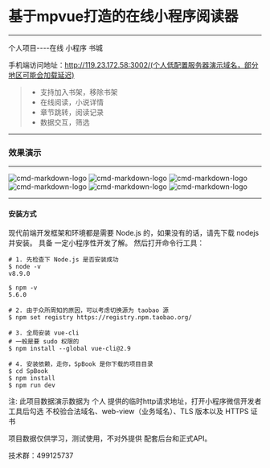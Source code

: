 <h1>基于mpvue打造的在线小程序阅读器</h1>

------

个人项目----在线 小程序 书城

手机端访问地址：http://119.23.172.58:3002/(个人低配置服务器演示域名，部分地区可能会加载延迟)

> * 支持加入书架，移除书架
> * 在线阅读，小说详情
> * 章节跳转，阅读记录
> * 数据交互，筛选

------

<h3>效果演示</h3>

------

![cmd-markdown-logo](http://qny.hzen.com/GIF6.gif) 
![cmd-markdown-logo](http://qny.hzen.com/GIF.gif)
![cmd-markdown-logo](http://qny.hzen.com/GIF2.gif)
![cmd-markdown-logo](http://qny.hzen.com/GIF3.gif)
![cmd-markdown-logo](http://qny.hzen.com/GIF4.gif)
![cmd-markdown-logo](http://qny.hzen.com/GIF5.gif)

------

<h4>安装方式</h4>

现代前端开发框架和环境都是需要 Node.js 的，如果没有的话，请先下载 nodejs 并安装。
具备 一定小程序性开发了解。
然后打开命令行工具：

```
# 1. 先检查下 Node.js 是否安装成功
$ node -v
v8.9.0

$ npm -v
5.6.0

# 2. 由于众所周知的原因，可以考虑切换源为 taobao 源
$ npm set registry https://registry.npm.taobao.org/

# 3. 全局安装 vue-cli
# 一般是要 sudo 权限的
$ npm install --global vue-cli@2.9

# 4. 安装依赖，走你，SpBook 是你下载的项目目录
$ cd SpBook
$ npm install
$ npm run dev

```

注: 此项目数据演示数据为 个人 提供的临时http请求地址，打开小程序微信开发者工具后勾选
不校验合法域名、web-view（业务域名）、TLS 版本以及 HTTPS 证书


项目数据仅供学习，测试使用，不对外提供 配套后台和正式API。

技术群：499125737

